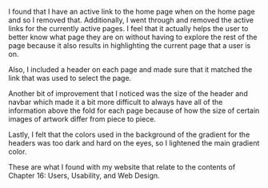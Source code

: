 I found that I have an active link to the home page when on the home page and so I removed that. Additionally, I went through and removed the active links for the currently active pages.
I feel that it actually helps the user to better know what page they are on without having to explore the rest of the page because it also results in highlighting the current page that 
a user is on.

Also, I included a header on each page and made sure that it matched the link that was used to select the page.

Another bit of improvement that I noticed was the size of the header and navbar which made it a bit more difficult to always have all of the information above the fold for each page
because of how the size of certain images of artwork differ from piece to piece.

Lastly, I felt that the colors used in the background of the gradient for the headers was too dark and hard on the eyes, so I lightened the main gradient color.

These are what I found with my website that relate to the contents of Chapter 16: Users, Usability, and Web Design.
